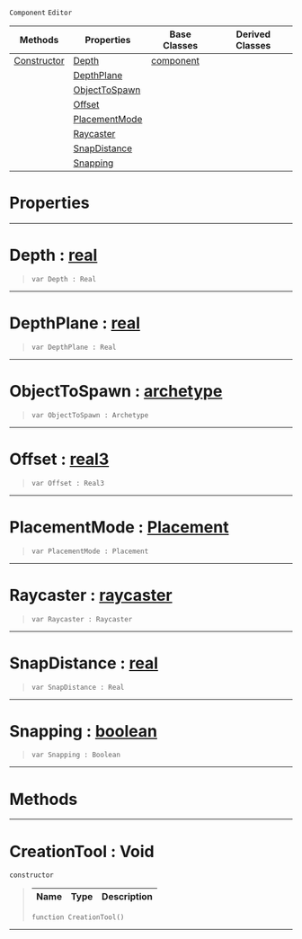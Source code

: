  `Component` `Editor`



|Methods|Properties|Base Classes|Derived Classes|
|---|---|---|---|
|[ Constructor](creationtool.md#creationtool-void)|[ Depth](creationtool.md#depth-zilch-engine-docume)|[component](component.md)| |
| |[ DepthPlane](creationtool.md#depthplane-zilch-engine-d)| | |
| |[ ObjectToSpawn](creationtool.md#objecttospawn-zilch-engin)| | |
| |[ Offset](creationtool.md#offset-zilch-engine-docum)| | |
| |[ PlacementMode](creationtool.md#placementmode-zilch-engin)| | |
| |[ Raycaster](creationtool.md#raycaster-zilch-engine-do)| | |
| |[ SnapDistance](creationtool.md#snapdistance-zilch-engine)| | |
| |[ Snapping](creationtool.md#snapping-zilch-engine-doc)| | |


 #  Properties


---  
 #  Depth : [real](../nada_base_types/real.md)

> 
> ``` lang=cpp, name=Nada
> var Depth : Real


---  
 #  DepthPlane : [real](../nada_base_types/real.md)

> 
> ``` lang=cpp, name=Nada
> var DepthPlane : Real


---  
 #  ObjectToSpawn : [archetype](archetype.md)

> 
> ``` lang=cpp, name=Nada
> var ObjectToSpawn : Archetype


---  
 #  Offset : [real3](../nada_base_types/real3.md)

> 
> ``` lang=cpp, name=Nada
> var Offset : Real3


---  
 #  PlacementMode : [Placement](../enum_reference.md#placement)

> 
> ``` lang=cpp, name=Nada
> var PlacementMode : Placement


---  
 #  Raycaster : [raycaster](raycaster.md)

> 
> ``` lang=cpp, name=Nada
> var Raycaster : Raycaster


---  
 #  SnapDistance : [real](../nada_base_types/real.md)

> 
> ``` lang=cpp, name=Nada
> var SnapDistance : Real


---  
 #  Snapping : [boolean](../nada_base_types/boolean.md)

> 
> ``` lang=cpp, name=Nada
> var Snapping : Boolean


---  
 #  Methods


---  
 #  CreationTool : Void

 `constructor`

> 
> |Name|Type|Description|
> |---|---|---|
> ``` lang=cpp, name=Nada
> function CreationTool()
> ``` 


---  
 

 